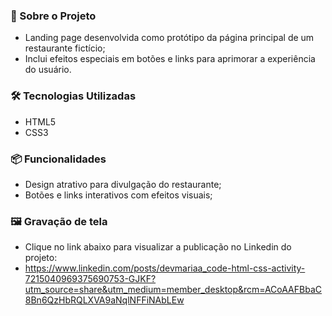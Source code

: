 ### 📂 Sobre o Projeto

* Landing page desenvolvida como protótipo da página principal de um restaurante fictício;
* Inclui efeitos especiais em botões e links para aprimorar a experiência do usuário.
  
### 🛠 Tecnologias Utilizadas

* HTML5
* CSS3
  
### 📦 Funcionalidades

* Design atrativo para divulgação do restaurante;
* Botões e links interativos com efeitos visuais;
  
### 🖼 Gravação de tela
* Clique no link abaixo para visualizar a publicação no Linkedin do projeto:
* https://www.linkedin.com/posts/devmariaa_code-html-css-activity-7215040969375690753-GJKF?utm_source=share&utm_medium=member_desktop&rcm=ACoAAFBbaC8Bn6QzHbRQLXVA9aNqlNFFiNAbLEw
